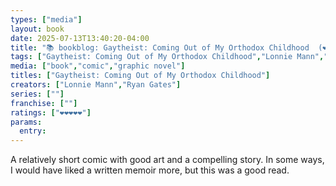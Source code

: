 ```yaml
---
types: ["media"]
layout: book
date: 2025-07-13T13:40:20-04:00
title: "📚 bookblog: Gaytheist: Coming Out of My Orthodox Childhood  (❤️❤️❤️❤️❤️)"
tags: ["Gaytheist: Coming Out of My Orthodox Childhood","Lonnie Mann","Ryan Gates","",""]
media: ["book","comic","graphic novel"]
titles: ["Gaytheist: Coming Out of My Orthodox Childhood"]
creators: ["Lonnie Mann","Ryan Gates"]
series: [""]
franchise: [""]
ratings: ["❤️❤️❤️❤️❤️"]
params:
  entry: 
---
```


A relatively short comic with good art and a compelling story. In some ways, I would have liked a written memoir more, but this was a good read.